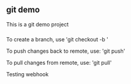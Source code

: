 ## git demo

This is a git demo project

###

To create a branch, use 'git checkout -b <branch name>'

To push changes back to remote, use: 'git push'

To pull changes from remote, use: 'git pull'
  
Testing webhook
